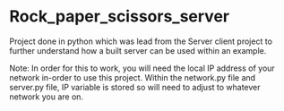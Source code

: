 # Rock_paper_scissors_server
Project done in python which was lead from the Server client project to further understand how a built server can be used within an example. 

Note: In order for this to work, you will need the local IP address of your network in-order to use this project.
Within the network.py file and server.py file, IP variable is stored so will need to adjust to whatever network you are on.